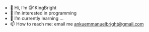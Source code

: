 - 👋 Hi, I’m @1KingBright
- 👀 I’m interested in programming 
- 🌱 I’m currently learning ...
- 📫 How to reach me: email me ankuemmanuelbright@gmail.com

<!---
1KingBright/1KingBright is a ✨ special ✨ repository because its `README.md` (this file) appears on your GitHub profile.
You can click the Preview link to take a look at your changes.
--->
